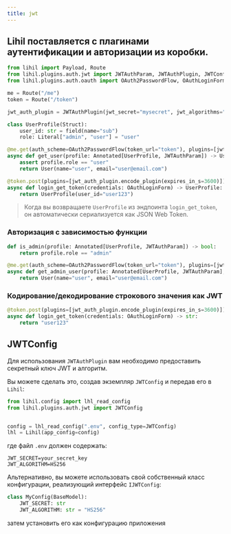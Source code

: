 ```yaml
---
title: jwt
---
```


## Lihil поставляется с плагинами аутентификации и авторизации из коробки.

```python
from lihil import Payload, Route
from lihil.plugins.auth.jwt import JWTAuthParam, JWTAuthPlugin, JWTConfig
from lihil.plugins.auth.oauth import OAuth2PasswordFlow, OAuthLoginForm

me = Route("/me")
token = Route("/token")

jwt_auth_plugin = JWTAuthPlugin(jwt_secret="mysecret", jwt_algorithms="HS256")

class UserProfile(Struct):
    user_id: str = field(name="sub")
    role: Literal["admin", "user"] = "user"

@me.get(auth_scheme=OAuth2PasswordFlow(token_url="token"), plugins=[jwt_auth_plugin.decode_plugin()])
async def get_user(profile: Annotated[UserProfile, JWTAuthParam]) -> User:
    assert profile.role == "user"
    return User(name="user", email="user@email.com")

@token.post(plugins=[jwt_auth_plugin.encode_plugin(expires_in_s=3600)])
async def login_get_token(credentials: OAuthLoginForm) -> UserProfile:
    return UserProfile(user_id="user123")
```

> Когда вы возвращаете `UserProfile` из эндпоинта `login_get_token`, он автоматически сериализуется как JSON Web Token.

### Авторизация с зависимостью функции

```python
def is_admin(profile: Annotated[UserProfile, JWTAuthParam]) -> bool:
    return profile.role == "admin"

@me.get(auth_scheme=OAuth2PasswordFlow(token_url="token"), plugins=[jwt_auth_plugin.decode_plugin()])
async def get_admin_user(profile: Annotated[UserProfile, JWTAuthParam], _: Annotated[bool, use(is_admin)]) -> User:
    return User(name="user", email="user@email.com")
```

### Кодирование/декодирование строкового значения как JWT

```python
@token.post(plugins=[jwt_auth_plugin.encode_plugin(expires_in_s=3600)])
async def login_get_token(credentials: OAuthLoginForm) -> str:
    return "user123"
```

## JWTConfig

Для использования `JWTAuthPlugin` вам необходимо предоставить секретный ключ JWT и алгоритм.

Вы можете сделать это, создав экземпляр `JWTConfig` и передав его в `Lihil`:

```python
from lihil.config import lhl_read_config
from lihil.plugins.auth.jwt import JWTConfig


config = lhl_read_config(".env", config_type=JWTConfig)
lhl = Lihil(app_config=config)
```

где файл `.env` должен содержать:

```env
JWT_SECRET=your_secret_key
JWT_ALGORITHM=HS256
```

Альтернативно, вы можете использовать свой собственный класс конфигурации, реализующий интерфейс `IJWTConfig`:

```python
class MyConfig(BaseModel):
    JWT_SECRET: str
    JWT_ALGORITHM: str = "HS256"
```

затем установить его как конфигурацию приложения
